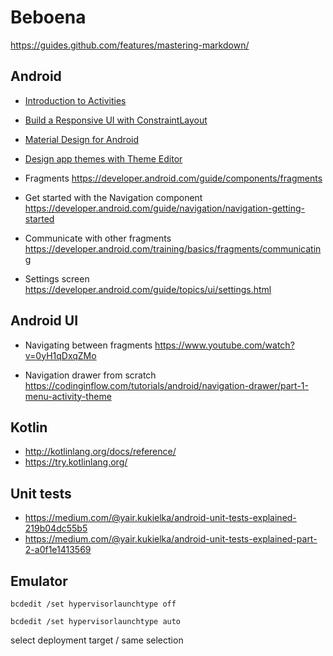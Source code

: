 # Beboena
https://guides.github.com/features/mastering-markdown/


## Android

- [Introduction to Activities](https://developer.android.com/guide/components/activities/intro-activities)

- [Build a Responsive UI with ConstraintLayout](https://developer.android.com/training/constraint-layout/)
- [Material Design for Android](https://developer.android.com/guide/topics/ui/look-and-feel/)
- [Design app themes with Theme Editor](https://developer.android.com/studio/write/theme-editor)

- Fragments https://developer.android.com/guide/components/fragments
- Get started with the Navigation component https://developer.android.com/guide/navigation/navigation-getting-started
- Communicate with other fragments https://developer.android.com/training/basics/fragments/communicating

- Settings screen https://developer.android.com/guide/topics/ui/settings.html

Android UI
------------------------------

- Navigating between fragments https://www.youtube.com/watch?v=0yH1qDxqZMo

- Navigation drawer from scratch https://codinginflow.com/tutorials/android/navigation-drawer/part-1-menu-activity-theme

Kotlin
------------------------------

- http://kotlinlang.org/docs/reference/
- https://try.kotlinlang.org/

Unit tests
------------------------------

- https://medium.com/@yair.kukielka/android-unit-tests-explained-219b04dc55b5
- https://medium.com/@yair.kukielka/android-unit-tests-explained-part-2-a0f1e1413569

Emulator
------------------------------

`bcdedit /set hypervisorlaunchtype off`

`bcdedit /set hypervisorlaunchtype auto`

select deployment target / same selection
